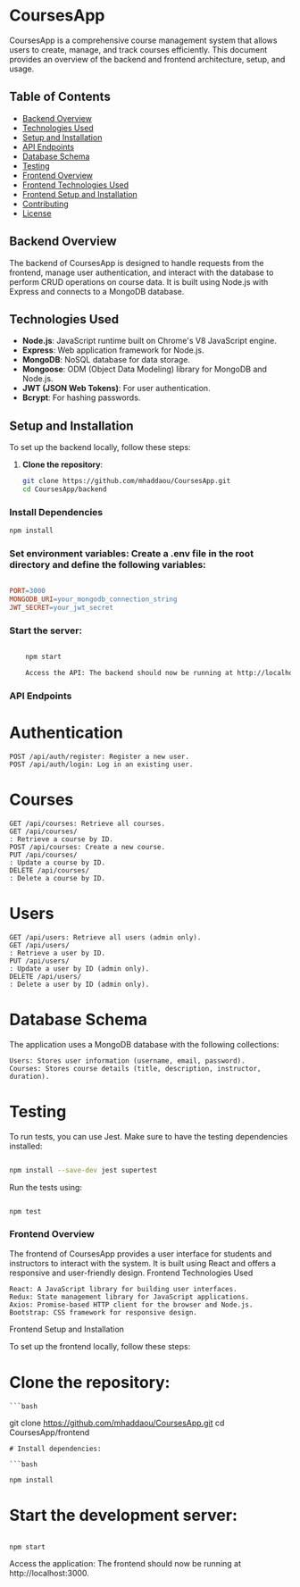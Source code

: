 # CoursesApp

CoursesApp is a comprehensive course management system that allows users to create, manage, and track courses efficiently. This document provides an overview of the backend and frontend architecture, setup, and usage.

## Table of Contents

- [Backend Overview](#backend-overview)
- [Technologies Used](#technologies-used)
- [Setup and Installation](#setup-and-installation)
- [API Endpoints](#api-endpoints)
- [Database Schema](#database-schema)
- [Testing](#testing)
- [Frontend Overview](#frontend-overview)
- [Frontend Technologies Used](#frontend-technologies-used)
- [Frontend Setup and Installation](#frontend-setup-and-installation)
- [Contributing](#contributing)
- [License](#license)

## Backend Overview

The backend of CoursesApp is designed to handle requests from the frontend, manage user authentication, and interact with the database to perform CRUD operations on course data. It is built using Node.js with Express and connects to a MongoDB database.

## Technologies Used

- **Node.js**: JavaScript runtime built on Chrome's V8 JavaScript engine.
- **Express**: Web application framework for Node.js.
- **MongoDB**: NoSQL database for data storage.
- **Mongoose**: ODM (Object Data Modeling) library for MongoDB and Node.js.
- **JWT (JSON Web Tokens)**: For user authentication.
- **Bcrypt**: For hashing passwords.

## Setup and Installation

To set up the backend locally, follow these steps:

1. **Clone the repository**:
   ```bash
   git clone https://github.com/mhaddaou/CoursesApp.git
   cd CoursesApp/backend


### Install Dependencies

```bash
npm install
```

### Set environment variables: Create a .env file in the root directory and define the following variables:

```makefile

PORT=3000
MONGODB_URI=your_mongodb_connection_string
JWT_SECRET=your_jwt_secret
```
### Start the server:

```bash

    npm start

    Access the API: The backend should now be running at http://localhost:3000.
```
### API Endpoints
# Authentication

    POST /api/auth/register: Register a new user.
    POST /api/auth/login: Log in an existing user.

# Courses

    GET /api/courses: Retrieve all courses.
    GET /api/courses/
    : Retrieve a course by ID.
    POST /api/courses: Create a new course.
    PUT /api/courses/
    : Update a course by ID.
    DELETE /api/courses/
    : Delete a course by ID.

# Users

    GET /api/users: Retrieve all users (admin only).
    GET /api/users/
    : Retrieve a user by ID.
    PUT /api/users/
    : Update a user by ID (admin only).
    DELETE /api/users/
    : Delete a user by ID (admin only).

# Database Schema

The application uses a MongoDB database with the following collections:

    Users: Stores user information (username, email, password).
    Courses: Stores course details (title, description, instructor, duration).

# Testing

To run tests, you can use Jest. Make sure to have the testing dependencies installed:

```bash

npm install --save-dev jest supertest
```
Run the tests using:

```bash

npm test
```
### Frontend Overview

The frontend of CoursesApp provides a user interface for students and instructors to interact with the system. It is built using React and offers a responsive and user-friendly design.
Frontend Technologies Used

    React: A JavaScript library for building user interfaces.
    Redux: State management library for JavaScript applications.
    Axios: Promise-based HTTP client for the browser and Node.js.
    Bootstrap: CSS framework for responsive design.

Frontend Setup and Installation

To set up the frontend locally, follow these steps:

# Clone the repository:

    ```bash

git clone https://github.com/mhaddaou/CoursesApp.git
cd CoursesApp/frontend
```
# Install dependencies:

```bash

npm install
```
# Start the development server:

```bash

npm start
```
Access the application: The frontend should now be running at http://localhost:3000.
